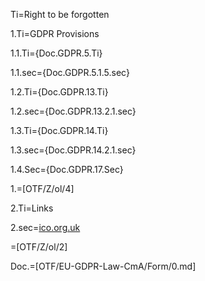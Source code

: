 Ti=Right to be forgotten

1.Ti=GDPR Provisions

1.1.Ti={Doc.GDPR.5.Ti}

1.1.sec={Doc.GDPR.5.1.5.sec}

1.2.Ti={Doc.GDPR.13.Ti}

1.2.sec={Doc.GDPR.13.2.1.sec}

1.3.Ti={Doc.GDPR.14.Ti}

1.3.sec={Doc.GDPR.14.2.1.sec}

1.4.Sec={Doc.GDPR.17.Sec}

1.=[OTF/Z/ol/4]

2.Ti=Links

2.sec=<a href="https://ico.org.uk/for-organisations/data-protection-reform/overview-of-the-gdpr/individuals-rights/the-right-to-erasure/">ico.org.uk</a>

=[OTF/Z/ol/2]


Doc.=[OTF/EU-GDPR-Law-CmA/Form/0.md]